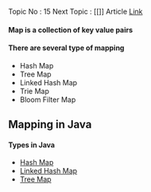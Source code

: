 Topic No : 15
Next Topic : [[]]
Article [Link](https://www.geeksforgeeks.org/introduction-to-map-data-structure-and-algorithm-tutorials/)

#### Map is a collection of key value pairs

#### There are several type of mapping 
- Hash Map
- Tree Map
- Linked Hash Map
- Trie Map
- Bloom Filter Map

## Mapping in Java

#### Types in Java
- [Hash Map](https://www.geeksforgeeks.org/linkedhashmap-class-in-java/)
- [Linked Hash Map](https://www.geeksforgeeks.org/linkedhashmap-class-in-java/)
- [Tree Map](https://www.geeksforgeeks.org/linkedhashmap-class-in-java/)
